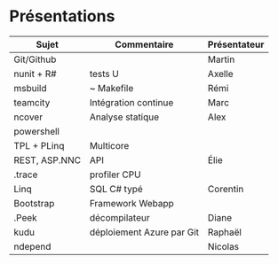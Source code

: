 ﻿Présentations
=============

| Sujet         | Commentaire               | Présentateur |
|---------------|---------------------------|--------------|
| Git/Github    |                           | Martin       |
| nunit + R#    | tests U                   | Axelle       |
| msbuild       | ~ Makefile                | Rémi         |
| teamcity      | Intégration continue      | Marc         |
| ncover        | Analyse statique          | Alex         |
| powershell    |                           |              |
| TPL + PLinq   | Multicore                 |              |
| REST, ASP.NNC | API                       | Élie         |
| .trace        | profiler CPU              |              |
| Linq          | SQL C# typé               | Corentin     |
| Bootstrap     | Framework Webapp          |              |
| .Peek         | décompilateur             | Diane        |
| kudu          | déploiement Azure par Git | Raphaël      |
| ndepend       |                           | Nicolas      |

